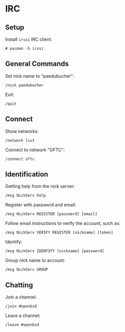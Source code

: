 # IRC

## Setup

Install `irssi` IRC client:

    # pacman -S irssi

## General Commands

Set nick name to "paedubucher":

    /nick paedubucher

Exit:

    /quit

## Connect

Show networks:

    /network list

Connect to network "OFTC":

    /connect oftc

## Identification

Getting help from the nick server:

    /msg NickServ help

Register with password and email:

    /msg NickServ REGISTER [password] [email]

Follow email instructions to verify the account, such as:

    /msg NickServ VERIFY REGISTER [nickname] [token]

Identify:

    /msg NickServ IDENTIFY [nickname] [password]

Group nick name to account:

    /msg NickServ GROUP

## Chatting

Join a channel:

    /join #openbsd

Leave a channel:

    /leave #openbsd
